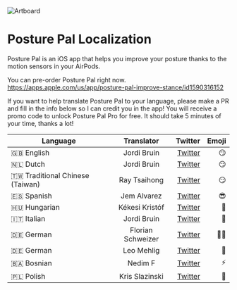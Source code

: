 ![Artboard](https://user-images.githubusercontent.com/170948/156908301-0f256afc-9fa1-4141-a5ac-889d38c1566b.png)

# Posture Pal Localization
Posture Pal is an iOS app that helps you improve your posture thanks to the motion sensors in your AirPods.

You can pre-order Posture Pal right now.
https://apps.apple.com/us/app/posture-pal-improve-stance/id1590316152

If you want to help translate Posture Pal to your language, please make a PR and fill in the info below so I can credit you in the app! You will receive a promo code to unlock Posture Pal Pro for free. It should take 5 minutes of your time, thanks a lot!

| Language      | Translator    | Twitter                                          | Emoji |
| ------------- |:-------------:| ------------------------------------------------:|------:|
| 🇬🇧 English    | Jordi Bruin   | [Twitter](https://www.twitter.com/jordibruin)     | 😏
| 🇳🇱 Dutch      | Jordi Bruin   | [Twitter](https://www.twitter.com/jordibruin)     | 😏
| 🇹🇼 Traditional Chinese (Taiwan)| Ray Tsaihong | [Twitter](https://www.twitter.com/rmundo)  | 😏
| 🇪🇸 Spanish | Jem Alvarez   | [Twitter](https://www.twitter.com/official_jemal) | 😎
| 🇭🇺 Hungarian  | Kékesi Kristóf| [Twitter](https://www.twitter.com/kristofkekesi)  | 🥳
| 🇮🇹 Italian      | Jordi Bruin   | [Twitter](https://www.twitter.com/gianpispi)     | 🦄
| 🇩🇪 German      | Florian Schweizer   | [Twitter](https://www.twitter.com/flowritescode)     | 🧑‍💻
| 🇩🇪 German      | Leo Mehlig   | [Twitter](https://www.twitter.com/leoMehlig)     | 🦁
| 🇧🇦 Bosnian      | Nedim F   | [Twitter](https://www.twitter.com/nedim0x01)     |⚡️
| 🇵🇱 Polish      | Kris Slazinski   | [Twitter](https://www.twitter.com/KSlazinski)     |🎸
